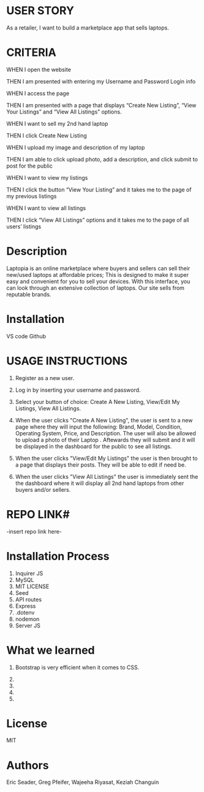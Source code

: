 # USER STORY #
 As a retailer, I want to build a marketplace app that sells laptops.  

#

# CRITERIA #

WHEN I open the website

THEN I am presented with entering my Username and Password Login info

WHEN I access the page

THEN I am presented with a page that displays “Create New Listing”, “View Your Listings” and “View All Listings” options.

WHEN I want to sell my 2nd hand laptop 

THEN I click Create New Listing

WHEN I upload my image and description of my laptop

THEN I am able to click upload photo, add a description, and click submit to post for the public

WHEN I want to view my listings

THEN I click the button “View Your Listing” and it takes me to the page of my previous listings

WHEN I want to view all listings 

THEN I click “View All Listings” options and it takes me to the page of all users’ listings


# Description #

Laptopia is an online marketplace where buyers and sellers can sell their new/used laptops at affordable prices; This is designed to make it super easy and convenient for you to sell your devices. With this interface, you can look through an extensive collection of laptops. Our site sells from reputable brands. 


# Installation

VS code
Github



# USAGE INSTRUCTIONS #

1. Register as a new user.

2. Log in by inserting your username and password.

3. Select your button of choice:  Create A New Listing, View/Edit My Listings, View All Listings.

4. When the user clicks "Create A New Listing", the user is sent to a new page where they will input the following: Brand, Model, Condition, Operating System, Price, and Description. The user will also be allowed to upload a photo of their Laptop . Aftewards they will submit and it will be displayed in the dashboard for the public to see all listings.

5. When the user clicks "View/Edit My Listings" the user is then brought to a page that displays their posts. They will be able to edit if need be.

6. When the user clicks "View All Listings" the user is immediately sent the the dashboard where it will display all 2nd hand laptops from other buyers and/or sellers.


# REPO LINK#

-insert repo link here-


# Installation Process #

1. Inquirer JS
2. MySQL
3. MIT LICENSE
4. Seed
5. API routes
6. Express
7. .dotenv
8. nodemon
9. Server JS

# What we learned 

1. Bootstrap is very efficient when it comes to CSS.

2. 

3.

4.

5. 

# License #
MIT

# Authors #

Eric Seader, Greg Pfeifer, Wajeeha Riyasat, Keziah Changuin